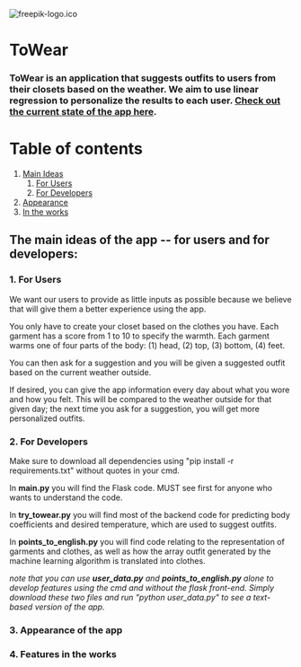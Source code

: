 ![freepik-logo.ico](static/freepik-logo.ico?raw=true "Logo")

# ToWear

### ToWear is an application that suggests outfits to users from their closets based on the weather. We aim to use linear regression to personalize the results to each user. [Check out the current state of the app here](http://oamandawi.pythonanywhere.com/).

# Table of contents
1. [Main Ideas](#ideas)
    1. [For Users](#ideas_user)
    2. [For Developers](#ideas_developer)
3. [Appearance](#appearance)
4. [In the works](#new)


## The main ideas of the app -- for users and for developers: <a name="ideas"></a>

### 1. For Users <a name="ideas_user"></a>
We want our users to provide as little inputs as possible because we believe that will give them a better experience using the app.
    
You only have to create your closet based on the clothes you have. Each garment has a score from 1 to 10 to
specify the warmth. Each garment warms one of four parts of the body: (1) head, (2) top, (3) bottom, (4) feet.

You can then ask for a suggestion and you will be given a suggested outfit based on the current weather
outside.

If desired, you can give the app information every day about what you wore and how you felt. This will be compared to the weather outside for that given day; the next time you ask for a suggestion, you will get more personalized outfits.

### 2. For Developers <a name="ideas_developer"></a>
Make sure to download all dependencies using "pip install -r requirements.txt" without quotes in your cmd.

In **main.py** you will find the Flask code. MUST see first for anyone who wants to understand the code.

In **try_towear.py** you will find most of the backend code for predicting body coefficients and desired temperature, which are used to suggest outfits.

In **points_to_english.py** you will find code relating to the representation of garments and clothes, as well as how the array outfit generated by the machine learning algorithm is translated into clothes.

*note that you can use ***user_data.py*** and ***points_to_english.py*** alone to develop features using the cmd and without the flask front-end. Simply download these two files and run "python user_data.py" to see a text-based version of the app.*
### 3. Appearance of the app <a name="appearance"></a>

### 4. Features in the works <a name="new"></a>
        
        
